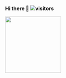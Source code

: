 ### Hi there 👋             ![visitors](https://visitor-badge.glitch.me/badge?page_id=page.id)

<img height="180em" src="https://github-readme-stats.vercel.app/api?username=yumibyte&show_icons=true&hide_border=true&&count_private=true&include_all_commits=true" />

<!--START_SECTION:waka-->
<!--END_SECTION:waka-->


<!--
**yumibyte/yumibyte** is a ✨ _special_ ✨ repository because its `README.md` (this file) appears on your GitHub profile.

Here are some ideas to get you started:

- 🔭 I’m currently working on ...
- 🌱 I’m currently learning ...
- 👯 I’m looking to collaborate on ...
- 🤔 I’m looking for help with ...
- 💬 Ask me about ...
- 📫 How to reach me: ...
- 😄 Pronouns: sf
- ⚡ Fun fact: ...
-->
